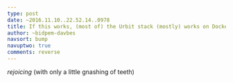 ```yaml
---
type: post
date: ~2016.11.10..22.52.14..0978
title: If this works, (most of) the Urbit stack (mostly) works on Docker for Window!
author: ~bidpem-davbes
navsort: bump
navuptwo: true
comments: reverse
---
```


*rejoicing* (with only a little gnashing of teeth)